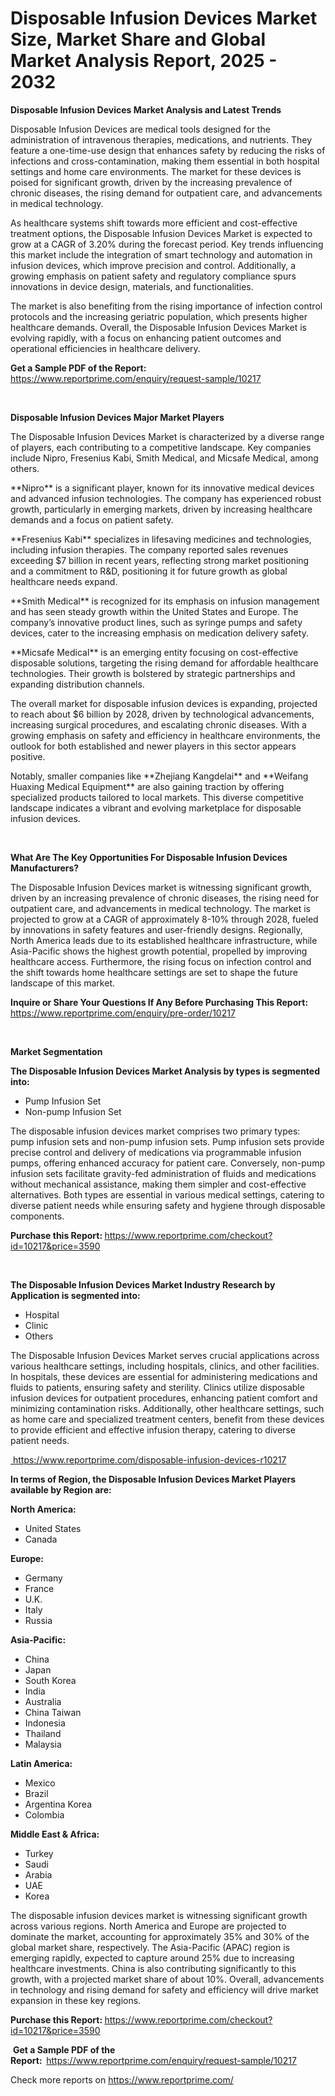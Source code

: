<p><h1>Disposable Infusion Devices Market Size, Market Share and Global Market Analysis Report, 2025 - 2032</h1></p><p><strong>Disposable Infusion Devices Market Analysis and Latest Trends</strong></p>
<p><p>Disposable Infusion Devices are medical tools designed for the administration of intravenous therapies, medications, and nutrients. They feature a one-time-use design that enhances safety by reducing the risks of infections and cross-contamination, making them essential in both hospital settings and home care environments. The market for these devices is poised for significant growth, driven by the increasing prevalence of chronic diseases, the rising demand for outpatient care, and advancements in medical technology.</p><p>As healthcare systems shift towards more efficient and cost-effective treatment options, the Disposable Infusion Devices Market is expected to grow at a CAGR of 3.20% during the forecast period. Key trends influencing this market include the integration of smart technology and automation in infusion devices, which improve precision and control. Additionally, a growing emphasis on patient safety and regulatory compliance spurs innovations in device design, materials, and functionalities.</p><p>The market is also benefiting from the rising importance of infection control protocols and the increasing geriatric population, which presents higher healthcare demands. Overall, the Disposable Infusion Devices Market is evolving rapidly, with a focus on enhancing patient outcomes and operational efficiencies in healthcare delivery.</p></p>
<p><strong>Get a Sample PDF of the Report:&nbsp;</strong> <a href="https://www.reportprime.com/enquiry/request-sample/10217?utm_campaign=2441&utm_medium=2&utm_source=Github&utm_content=ia&utm_term=20032025&utm_id=disposable-infusion-devices">https://www.reportprime.com/enquiry/request-sample/10217</a></p>
<p>&nbsp;</p>
<p><strong>Disposable Infusion Devices Major Market Players</strong></p>
<p><p>The Disposable Infusion Devices Market is characterized by a diverse range of players, each contributing to a competitive landscape. Key companies include Nipro, Fresenius Kabi, Smith Medical, and Micsafe Medical, among others. </p><p>**Nipro** is a significant player, known for its innovative medical devices and advanced infusion technologies. The company has experienced robust growth, particularly in emerging markets, driven by increasing healthcare demands and a focus on patient safety. </p><p>**Fresenius Kabi** specializes in lifesaving medicines and technologies, including infusion therapies. The company reported sales revenues exceeding $7 billion in recent years, reflecting strong market positioning and a commitment to R&D, positioning it for future growth as global healthcare needs expand.</p><p>**Smith Medical** is recognized for its emphasis on infusion management and has seen steady growth within the United States and Europe. The company’s innovative product lines, such as syringe pumps and safety devices, cater to the increasing emphasis on medication delivery safety.</p><p>**Micsafe Medical** is an emerging entity focusing on cost-effective disposable solutions, targeting the rising demand for affordable healthcare technologies. Their growth is bolstered by strategic partnerships and expanding distribution channels.</p><p>The overall market for disposable infusion devices is expanding, projected to reach about $6 billion by 2028, driven by technological advancements, increasing surgical procedures, and escalating chronic diseases. With a growing emphasis on safety and efficiency in healthcare environments, the outlook for both established and newer players in this sector appears positive. </p><p>Notably, smaller companies like **Zhejiang Kangdelai** and **Weifang Huaxing Medical Equipment** are also gaining traction by offering specialized products tailored to local markets. This diverse competitive landscape indicates a vibrant and evolving marketplace for disposable infusion devices.</p></p>
<p>&nbsp;</p>
<p><strong>What Are The Key Opportunities For Disposable Infusion Devices Manufacturers?</strong></p>
<p><p>The Disposable Infusion Devices market is witnessing significant growth, driven by an increasing prevalence of chronic diseases, the rising need for outpatient care, and advancements in medical technology. The market is projected to grow at a CAGR of approximately 8-10% through 2028, fueled by innovations in safety features and user-friendly designs. Regionally, North America leads due to its established healthcare infrastructure, while Asia-Pacific shows the highest growth potential, propelled by improving healthcare access. Furthermore, the rising focus on infection control and the shift towards home healthcare settings are set to shape the future landscape of this market.</p></p>
<p><strong>Inquire or Share Your Questions If Any Before Purchasing This Report:</strong> <a href="https://www.reportprime.com/enquiry/pre-order/10217?utm_campaign=2441&utm_medium=2&utm_source=Github&utm_content=ia&utm_term=20032025&utm_id=disposable-infusion-devices">https://www.reportprime.com/enquiry/pre-order/10217</a></p>
<p>&nbsp;</p>
<p><strong>Market Segmentation</strong></p>
<p><strong>The Disposable Infusion Devices Market Analysis by types is segmented into:</strong></p>
<p><ul><li>Pump Infusion Set</li><li>Non-pump Infusion Set</li></ul></p>
<p><p>The disposable infusion devices market comprises two primary types: pump infusion sets and non-pump infusion sets. Pump infusion sets provide precise control and delivery of medications via programmable infusion pumps, offering enhanced accuracy for patient care. Conversely, non-pump infusion sets facilitate gravity-fed administration of fluids and medications without mechanical assistance, making them simpler and cost-effective alternatives. Both types are essential in various medical settings, catering to diverse patient needs while ensuring safety and hygiene through disposable components.</p></p>
<p><strong>Purchase this Report:&nbsp;</strong><a href="https://www.reportprime.com/checkout?id=10217&price=3590&utm_campaign=2441&utm_medium=2&utm_source=Github&utm_content=ia&utm_term=20032025&utm_id=disposable-infusion-devices">https://www.reportprime.com/checkout?id=10217&price=3590</a></p>
<p>&nbsp;</p>
<p><strong>The Disposable Infusion Devices Market Industry Research by Application is segmented into:</strong></p>
<p><ul><li>Hospital</li><li>Clinic</li><li>Others</li></ul></p>
<p><p>The Disposable Infusion Devices Market serves crucial applications across various healthcare settings, including hospitals, clinics, and other facilities. In hospitals, these devices are essential for administering medications and fluids to patients, ensuring safety and sterility. Clinics utilize disposable infusion devices for outpatient procedures, enhancing patient comfort and minimizing contamination risks. Additionally, other healthcare settings, such as home care and specialized treatment centers, benefit from these devices to provide efficient and effective infusion therapy, catering to diverse patient needs.</p></p>
<p><a href="https://www.reportprime.com/disposable-infusion-devices-r10217?utm_campaign=2441&utm_medium=2&utm_source=Github&utm_content=ia&utm_term=20032025&utm_id=disposable-infusion-devices">&nbsp;https://www.reportprime.com/disposable-infusion-devices-r10217</a></p>
<p><strong>In terms of Region, the Disposable Infusion Devices Market Players available by Region are:</strong></p>
<p>
    <p> <strong> North America: </strong>
        <ul>
            <li>United States</li>
            <li>Canada</li>
        </ul>
        </p> 
    <p> <strong> Europe: </strong>
        <ul>
            <li>Germany</li>
            <li>France</li>
            <li>U.K.</li>
            <li>Italy</li>
            <li>Russia</li>
        </ul>
        </p> 
    <p> <strong> Asia-Pacific: </strong>
        <ul>
            <li>China</li>
            <li>Japan</li>
            <li>South Korea</li>
            <li>India</li>
            <li>Australia</li>
            <li>China Taiwan</li>
            <li>Indonesia</li>
            <li>Thailand</li>
            <li>Malaysia</li>
        </ul>
        </p> 
    <p> <strong> Latin America: </strong>
        <ul>
            <li>Mexico</li>
            <li>Brazil</li>
            <li>Argentina Korea</li>
            <li>Colombia</li>
        </ul>
        </p> 
    <p> <strong> Middle East & Africa: </strong>
        <ul>
            <li>Turkey</li>
            <li>Saudi</li>
            <li>Arabia</li>
            <li>UAE</li>
            <li>Korea</li>
        </ul>
    </p>
    </p>
<p><p>The disposable infusion devices market is witnessing significant growth across various regions. North America and Europe are projected to dominate the market, accounting for approximately 35% and 30% of the global market share, respectively. The Asia-Pacific (APAC) region is emerging rapidly, expected to capture around 25% due to increasing healthcare investments. China is also contributing significantly to this growth, with a projected market share of about 10%. Overall, advancements in technology and rising demand for safety and efficiency will drive market expansion in these key regions.</p></p>
<p><strong>Purchase this Report: </strong><a href="https://www.reportprime.com/checkout?id=10217&price=3590&utm_campaign=2441&utm_medium=2&utm_source=Github&utm_content=ia&utm_term=20032025&utm_id=disposable-infusion-devices">https://www.reportprime.com/checkout?id=10217&price=3590</a></p>
<p>&nbsp;<strong>Get a Sample PDF of the Report:&nbsp;&nbsp;</strong><a href="https://www.reportprime.com/enquiry/request-sample/10217?utm_campaign=2441&utm_medium=2&utm_source=Github&utm_content=ia&utm_term=20032025&utm_id=disposable-infusion-devices">https://www.reportprime.com/enquiry/request-sample/10217</a></p>
<p><strong></strong></p>
<p>Check more reports on <a href="https://www.reportprime.com/?utm_campaign=2441&utm_medium=2&utm_source=Github&utm_content=ia&utm_term=20032025&utm_id=disposable-infusion-devices">https://www.reportprime.com/</a></p>